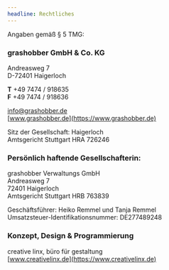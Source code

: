 ```yaml
---
headline: Rechtliches
---
```


Angaben gemäß § 5 TMG:

<h3 class="c-plain__richtext-headline">grashobber GmbH & Co. KG</h3>

Andreasweg 7  
D-72401 Haigerloch

**T** +49 7474 / 918635  
**F** +49 7474 / 918636

[info@grashobber.de](mailto:info@grashobber.de)  
[www.grashobber.de](https://www.grashobber.de)

Sitz der Gesellschaft: Haigerloch  
Amtsgericht Stuttgart HRA 726246

<h3 class="c-plain__richtext-headline">Persönlich haftende Gesellschafterin:</h3>

grashobber Verwaltungs GmbH  
Andreasweg 7  
72401 Haigerloch  
Amtsgericht Stuttgart HRB 763839

Geschäftsführer: Heiko Remmel und Tanja Remmel  
Umsatzsteuer-Identifikationsnummer: DE277489248

<h3 class="c-plain__richtext-headline">Konzept, Design &amp; Programmierung</h3>

creative linx, büro für gestaltung  
[www.creativelinx.de](https://www.creativelinx.de)
